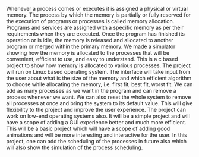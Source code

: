 Whenever a process comes or executes it is assigned a physical or virtual memory.  The process by which the memory is partially or fully reserved for the execution of programs or processes is called memory allocation. Programs and services are assigned with a specific memory as per their requirements when they are executed.  Once the program has finished its operation or is idle, the memory is released and allocated to another program or merged within the primary memory.  We made a simulator showing how the memory is allocated to the processes that will be convenient, efficient to use, and easy to understand.
This is a c based project to show how memory is allocated to various processes. The project will run on Linux based operating system. The interface will take input from the user about what is the size of the memory and which efficient algorithm to choose while allocating the memory, i.e. first fit, best fit, worst fit. We can add as many processes as we want in the program and can remove a process whenever we want. We can also reset the whole system to remove all processes at once and bring the system to its default value. This will give flexibility to the project and improve the user experience. The project can work on low-end operating systems also. It will be a simple project and will have a scope of adding a GUI experience better and much more efficient.  
This will be a basic project which will have a scope of adding good animations and will be more interesting and interactive for the user. In this project, one can add the scheduling of the processes in future also which will also show the simulation of the process scheduling.
